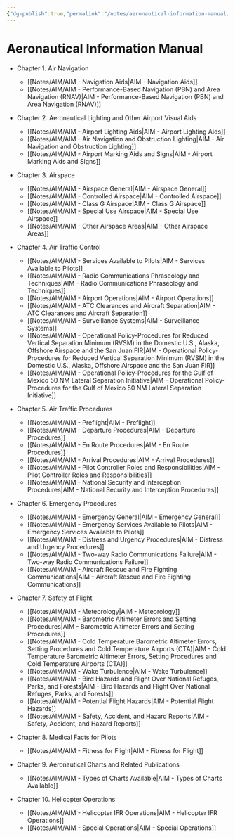 ```yaml
---
{"dg-publish":true,"permalink":"/notes/aeronautical-information-manual/","title":"Aeronautical Information Manual"}
---
```



# Aeronautical Information Manual

- Chapter 1. Air Navigation
	- [[Notes/AIM/AIM - Navigation Aids\|AIM - Navigation Aids]]
	- [[Notes/AIM/AIM - Performance-Based Navigation (PBN) and Area Navigation (RNAV)\|AIM - Performance-Based Navigation (PBN) and Area Navigation (RNAV)]]

- Chapter 2. Aeronautical Lighting and Other Airport Visual Aids
	- [[Notes/AIM/AIM - Airport Lighting Aids\|AIM - Airport Lighting Aids]]
	- [[Notes/AIM/AIM - Air Navigation and Obstruction Lighting\|AIM - Air Navigation and Obstruction Lighting]]
	- [[Notes/AIM/AIM - Airport Marking Aids and Signs\|AIM - Airport Marking Aids and Signs]]

- Chapter 3. Airspace
	- [[Notes/AIM/AIM - Airspace General\|AIM - Airspace General]]
	- [[Notes/AIM/AIM - Controlled Airspace\|AIM - Controlled Airspace]]
	- [[Notes/AIM/AIM - Class G Airspace\|AIM - Class G Airspace]]
	- [[Notes/AIM/AIM - Special Use Airspace\|AIM - Special Use Airspace]]
	- [[Notes/AIM/AIM - Other Airspace Areas\|AIM - Other Airspace Areas]]

- Chapter 4. Air Traffic Control
	- [[Notes/AIM/AIM - Services Available to Pilots\|AIM - Services Available to Pilots]]
	- [[Notes/AIM/AIM - Radio Communications Phraseology and Techniques\|AIM - Radio Communications Phraseology and Techniques]]
	- [[Notes/AIM/AIM - Airport Operations\|AIM - Airport Operations]]
	- [[Notes/AIM/AIM - ATC Clearances and Aircraft Separation\|AIM - ATC Clearances and Aircraft Separation]]
	- [[Notes/AIM/AIM - Surveillance Systems\|AIM - Surveillance Systems]]
	- [[Notes/AIM/AIM - Operational Policy-Procedures for Reduced Vertical Separation Minimum (RVSM) in the Domestic U.S., Alaska, Offshore Airspace and the San Juan FIR\|AIM - Operational Policy-Procedures for Reduced Vertical Separation Minimum (RVSM) in the Domestic U.S., Alaska, Offshore Airspace and the San Juan FIR]]
	- [[Notes/AIM/AIM - Operational Policy-Procedures for the Gulf of Mexico 50 NM Lateral Separation Initiative\|AIM - Operational Policy-Procedures for the Gulf of Mexico 50 NM Lateral Separation Initiative]]
	
- Chapter 5. Air Traffic Procedures
	- [[Notes/AIM/AIM - Preflight\|AIM - Preflight]]
	- [[Notes/AIM/AIM - Departure Procedures\|AIM - Departure Procedures]]
	- [[Notes/AIM/AIM - En Route Procedures\|AIM - En Route Procedures]]
	- [[Notes/AIM/AIM - Arrival Procedures\|AIM - Arrival Procedures]]
	- [[Notes/AIM/AIM - Pilot Controller Roles and Responsibilities\|AIM - Pilot Controller Roles and Responsibilities]]
	- [[Notes/AIM/AIM - National Security and Interception Procedures\|AIM - National Security and Interception Procedures]]
	
- Chapter 6. Emergency Procedures
	- [[Notes/AIM/AIM - Emergency General\|AIM - Emergency General]]
	- [[Notes/AIM/AIM - Emergency Services Available to Pilots\|AIM - Emergency Services Available to Pilots]]
	- [[Notes/AIM/AIM - Distress and Urgency Procedures\|AIM - Distress and Urgency Procedures]]
	- [[Notes/AIM/AIM - Two-way Radio Communications Failure\|AIM - Two-way Radio Communications Failure]]
	- [[Notes/AIM/AIM - Aircraft Rescue and Fire Fighting Communications\|AIM - Aircraft Rescue and Fire Fighting Communications]]

- Chapter 7. Safety of Flight
	- [[Notes/AIM/AIM - Meteorology\|AIM - Meteorology]]
	- [[Notes/AIM/AIM - Barometric Altimeter Errors and Setting Procedures\|AIM - Barometric Altimeter Errors and Setting Procedures]]
	- [[Notes/AIM/AIM - Cold Temperature Barometric Altimeter Errors, Setting Procedures and Cold Temperature Airports (CTA)\|AIM - Cold Temperature Barometric Altimeter Errors, Setting Procedures and Cold Temperature Airports (CTA)]]
	- [[Notes/AIM/AIM - Wake Turbulence\|AIM - Wake Turbulence]]
	- [[Notes/AIM/AIM - Bird Hazards and Flight Over National Refuges, Parks, and Forests\|AIM - Bird Hazards and Flight Over National Refuges, Parks, and Forests]]
	- [[Notes/AIM/AIM - Potential Flight Hazards\|AIM - Potential Flight Hazards]]
	- [[Notes/AIM/AIM - Safety, Accident, and Hazard Reports\|AIM - Safety, Accident, and Hazard Reports]]

- Chapter 8. Medical Facts for Pilots
	- [[Notes/AIM/AIM - Fitness for Flight\|AIM - Fitness for Flight]]

- Chapter 9. Aeronautical Charts and Related Publications
	- [[Notes/AIM/AIM - Types of Charts Available\|AIM - Types of Charts Available]]

- Chapter 10. Helicopter Operations
	- [[Notes/AIM/AIM - Helicopter IFR Operations\|AIM - Helicopter IFR Operations]]
	- [[Notes/AIM/AIM - Special Operations\|AIM - Special Operations]]